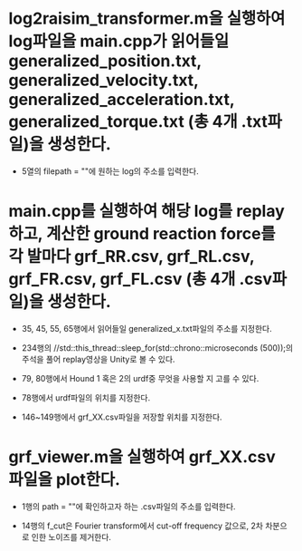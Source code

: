 # log2raisim_transformer.m을 실행하여 log파일을 main.cpp가 읽어들일 generalized_position.txt, generalized_velocity.txt, generalized_acceleration.txt, generalized_torque.txt (총 4개 .txt파일)을 생성한다.

* 5열의 filepath = ""에 원하는 log의 주소를 입력한다.



# main.cpp를 실행하여 해당 log를 replay하고, 계산한 ground reaction force를 각 발마다 grf_RR.csv, grf_RL.csv, grf_FR.csv, grf_FL.csv (총 4개 .csv파일)을 생성한다.
  
* 35, 45, 55, 65행에서 읽어들일 generalized_x.txt파일의 주소를 지정한다.
  
* 234행의 //std::this_thread::sleep_for(std::chrono::microseconds (500));의 주석을 풀어 replay영상을 Unity로 볼 수 있다.
  
* 79, 80행에서 Hound 1 혹은 2의 urdf중 무엇을 사용할 지 고를 수 있다.

* 78행에서 urdf파일의 위치를 지정한다.
  
* 146~149행에서 grf_XX.csv파일을 저장할 위치를 지정한다.



# grf_viewer.m을 실행하여 grf_XX.csv 파일을 plot한다.
  
* 1행의 path = ""에 확인하고자 하는 .csv파일의 주소를 입력한다.
  
* 14행의 f_cut은 Fourier transform에서 cut-off frequency 값으로, 2차 차분으로 인한 노이즈를 제거한다.
